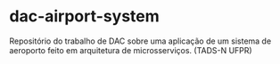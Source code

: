 # dac-airport-system
Repositório do trabalho de DAC sobre uma aplicação de um sistema de aeroporto feito em arquitetura de microsserviços. (TADS-N UFPR)
